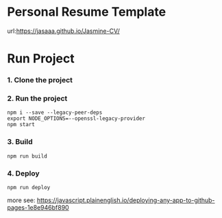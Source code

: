 # Personal Resume Template
url:https://jasaaa.github.io/Jasmine-CV/

# Run Project
### 1. Clone the project


### 2. Run the project
```shell
npm i --save --legacy-peer-deps
export NODE_OPTIONS=--openssl-legacy-provider
npm start
```

### 3. Build
```shell
npm run build
```

### 4. Deploy
```shell
npm run deploy
```
more see: https://javascript.plainenglish.io/deploying-any-app-to-github-pages-1e8e946bf890
